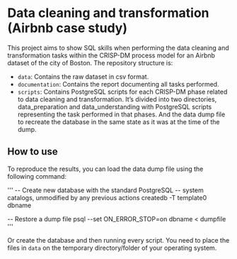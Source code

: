# Data cleaning and transformation (Airbnb case study)

This project aims to show SQL skills when performing the data cleaning and transformation tasks within the CRISP-DM process model for an Airbnb dataset of the city of Boston. The repository structure is:
- `data`: Contains the raw dataset in csv format.
- `documentation`: Contains the report documenting all tasks performed.
- `scripts`: Contains PostgreSQL scripts for each CRISP-DM phase related to data cleaning and transformation. It’s divided into two directories, data_preparation and data_understanding with PostgreSQL scripts representing the task performed in that phases. And the data dump file to recreate the database in the same state as it was at the time of the dump.

## How to use
To reproduce the results, you can load the data dump file using the following command:

'''
-- Create new database with the standard PostgreSQL
-- system catalogs, unmodified by any previous actions
createdb -T template0 dbname

-- Restore a dump file
psql --set ON_ERROR_STOP=on dbname < dumpfile
'''

Or create the database and then running every script. You need to place the files in `data` on the temporary directory/folder of your operating system.
